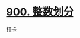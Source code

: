 # [900. 整数划分](https://www.acwing.com/problem/content/902/)

[打卡](https://www.acwing.com/activity/content/problem/content/1008/1/)
